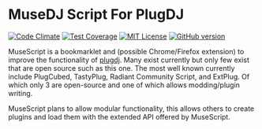 # MuseDJ Script For PlugDJ
[![Code Climate](https://codeclimate.com/github/MuseDJ/PlugScript/badges/gpa.svg)](https://codeclimate.com/github/MuseDJ/PlugScript)
[![Test Coverage](https://codeclimate.com/github/MuseDJ/PlugScript/badges/coverage.svg)](https://codeclimate.com/github/MuseDJ/PlugScript/coverage)
[![MIT License](https://img.shields.io/badge/license-MIT%20License-blue.svg)](https://github.com/MuseDJ/PlugScript/blob/master/LICENSE)
[![GitHub version](https://badge.fury.io/gh/MuseDJ%2FPlugScript.svg)](https://badge.fury.io/gh/MuseDJ%2FPlugScript)

MuseScript is a bookmarklet and (possible Chrome/Firefox extension) to improve the functionality of [plugdj](http://plug.dj).  Many exist currently but only few exist that are open source such as this one.  The most well known currently include PlugCubed, TastyPlug, Radiant Community Script, and ExtPlug.  Of which only 3 are open-source and one of which allows modding/plugin writing.

MuseScript plans to allow modular functionality, this allows others to create plugins and load them with the extended API offered by MuseScript.
